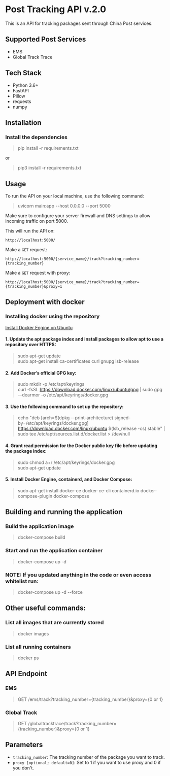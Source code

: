 # Post Tracking API v.2.0


This is an API for tracking packages sent through China Post services.

## Supported Post Services


-   EMS
-   Global Track Trace


## Tech Stack

-   Python 3.6+
-   FastAPI
-   Pillow
-   requests
-   numpy


## Installation

### Install the dependencies

> pip install -r requirements.txt

or

> pip3 install -r requirements.txt

## Usage


To run the API on your local machine, use the following command: 

> uvicorn main:app --host 0.0.0.0 --port 5000

Make sure to configure your server firewall and DNS settings to allow incoming traffic on port 5000.

This will run the API on:

    http://localhost:5000/


Make a `GET` request:

    http://localhost:5000/{service_name}/track?tracking_number={tracking_number}


Make a `GET` request with proxy:

    http://localhost:5000/{service_name}/track?tracking_number={tracking_number}&proxy=1


## Deployment with docker


###  Installing docker using the repository

 [Install Docker Engine on Ubuntu](https://docs.docker.com/engine/install/ubuntu/)

#### 1. Update the apt package index and install packages to allow apt to use a repository over HTTPS:

> sudo apt-get update\
> sudo apt-get install ca-certificates curl gnupg lsb-release

#### 2. Add Docker’s official GPG key:

> sudo mkdir -p /etc/apt/keyrings\
> curl -fsSL https://download.docker.com/linux/ubuntu/gpg | sudo gpg --dearmor -o /etc/apt/keyrings/docker.gpg

#### 3. Use the following command to set up the repository:
> echo "deb [arch=$(dpkg --print-architecture) signed-by=/etc/apt/keyrings/docker.gpg] https://download.docker.com/linux/ubuntu $(lsb_release -cs) stable" | sudo tee /etc/apt/sources.list.d/docker.list > /dev/null

#### 4. Grant read permission for the Docker public key file before updating the package index:
> sudo chmod a+r /etc/apt/keyrings/docker.gpg\
> sudo apt-get update

#### 5. Install Docker Engine, containerd, and Docker Compose:
> sudo apt-get install docker-ce docker-ce-cli containerd.io docker-compose-plugin docker-compose

## Building and running the application

###  Build the application image

> docker-compose build

###  Start and run the application container

> docker-compose up -d

###  **NOTE:** If you updated anything in the code or even access whitelist run:

> docker-compose up -d --force


## Other useful commands:

### List all images that are currently stored

> docker images

### List all running containers

> docker ps




## API Endpoint
### EMS
> GET /ems/track?tracking_number={tracking_number}&proxy={0 or 1}

### Global Track
> GET /globaltracktrace/track?tracking_number={tracking_number}&proxy={0 or 1}


## Parameters

-   `tracking_number`: The tracking number of the package you want to track.
-   `proxy [optional; default=0]`: Set to 1 if you want to use proxy and 0 if you don't.


